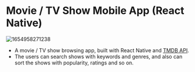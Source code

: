 # Movie / TV Show Mobile App (React Native)

![1654958271238](https://github.com/IsobeHiroshi/React-Native-Movie-App/assets/67725624/016c8911-d891-415a-825d-d5d315faac6c)

- A movie / TV show browsing app, built with React Native and [TMDB API]([url](https://developer.themoviedb.org/docs/getting-started)).
- The users can search shows with keywords and genres, and also can sort the shows with popularity, ratings and so on.
